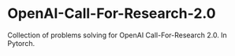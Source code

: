 # OpenAI-Call-For-Research-2.0
Collection of problems solving for OpenAI Call-For-Research 2.0. In Pytorch.
